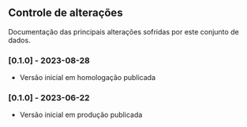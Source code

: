 ## Controle de alterações

Documentação das principais alterações sofridas por este conjunto de dados.

### [0.1.0] - 2023-08-28

- Versão inicial em homologação publicada

### [0.1.0] - 2023-06-22

- Versão inicial em produção publicada